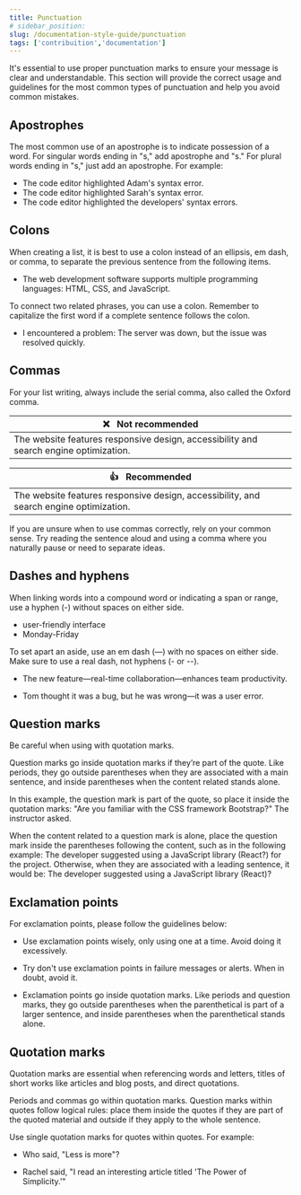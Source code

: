 ```yaml
---
title: Punctuation
# sidebar_position: 
slug: /documentation-style-guide/punctuation
tags: ['contribuition','documentation']
---
```


It's essential to use proper punctuation marks to ensure your message is clear and understandable. This section will provide the correct usage and guidelines for the most common types of punctuation and help you avoid common mistakes.
## Apostrophes

The most common use of an apostrophe is to indicate possession of a word. For singular words ending in "s," add apostrophe and "s." For plural words ending in "s," just add an apostrophe. For example:

- The code editor highlighted Adam's syntax error.
- The code editor highlighted Sarah's syntax error.
- The code editor highlighted the developers' syntax errors.

## Colons

When creating a list, it is best to use a colon instead of an ellipsis, em dash, or comma, to separate the previous sentence from the following items.

- The web development software supports multiple programming languages: HTML, CSS, and JavaScript.

To connect two related phrases, you can use a colon. Remember to capitalize the first word if a complete sentence follows the colon.

- I encountered a problem: The server was down, but the issue was resolved quickly.

## Commas

For your list writing, always include the serial comma, also called the Oxford comma.

| :x: &nbsp; Not recommended                                                              |
|-----------------------------------------------------------------------------------------|
| The website features responsive design, accessibility and search engine optimization.   |

| :+1: &nbsp; Recommended                                                                 |
|-----------------------------------------------------------------------------------------|
| The website features responsive design, accessibility, and search engine optimization.  |

If you are unsure when to use commas correctly, rely on your common sense. Try reading the sentence aloud and using a comma where you naturally pause or need to separate ideas.

## Dashes and hyphens

When linking words into a compound word or indicating a span or range, use a hyphen (-) without spaces on either side.

- user-friendly interface
- Monday-Friday

To set apart an aside, use an em dash (—) with no spaces on either side. Make sure to use a real dash, not hyphens (- or --).

- The new feature—real-time collaboration—enhances team productivity.

- Tom thought it was a bug, but he was wrong—it was a user error.

## Question marks

Be careful when using with quotation marks.

Question marks go inside quotation marks if they’re part of the quote. Like periods, they go outside parentheses when they are associated with a main sentence, and inside parentheses when the content related stands alone.

In this example, the question mark is part of the quote, so place it inside the quotation marks: "Are you familiar with the CSS framework Bootstrap?" The instructor asked.

When the content related to a question mark is alone, place the question mark inside the parentheses following the content, such as in the following example: The developer suggested using a JavaScript library (React?) for the project. Otherwise, when they are associated with a leading sentence, it would be: The developer suggested using a JavaScript library (React)?

## Exclamation points

For exclamation points, please follow the guidelines below:

- Use exclamation points wisely, only using one at a time. Avoid doing it excessively.

- Try don't use exclamation points in failure messages or alerts. When in doubt, avoid it.

- Exclamation points go inside quotation marks. Like periods and question marks, they go outside parentheses when the parenthetical is part of a larger sentence, and inside parentheses when the parenthetical stands alone.

## Quotation marks

Quotation marks are essential when referencing words and letters, titles of short works like articles and blog posts, and direct quotations.

Periods and commas go within quotation marks. Question marks within quotes follow logical rules: place them inside the quotes if they are part of the quoted material and outside if they apply to the whole sentence.

Use single quotation marks for quotes within quotes. For example:

- Who said, "Less is more"?

- Rachel said, "I read an interesting article titled 'The Power of Simplicity.'"